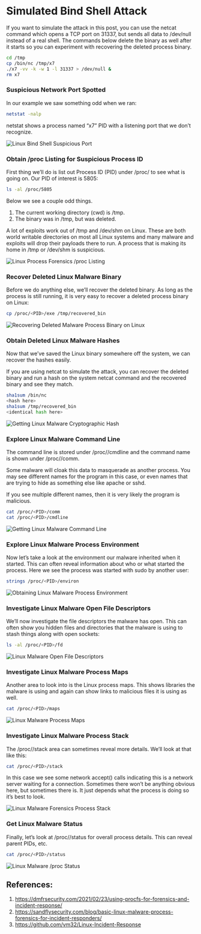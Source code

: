 # Simulated Bind Shell Attack

If you want to simulate the attack in this post, you can use the netcat command which opens a TCP port on 31337, but sends all data to /dev/null instead of a real shell. The commands below delete the binary as well after it starts so you can experiment with recovering the deleted process binary.

```bash
cd /tmp
cp /bin/nc /tmp/x7
./x7 -vv -k -w 1 -l 31337 > /dev/null &
rm x7
```

### Suspicious Network Port Spotted
In our example we saw something odd when we ran:

```bash
netstat -nalp
```

netstat shows a process named “x7” PID with a listening port that we don’t recognize.

![Linux Bind Shell Suspicious Port](https://example.com/image.jpg)


### Obtain /proc Listing for Suspicious Process ID
First thing we’ll do is list out Process ID (PID) under /proc/<PID> to see what is going on. Our PID of interest is 5805:

```bash
ls -al /proc/5805
```

Below we see a couple odd things.
1. The current working directory (cwd) is /tmp.
2. The binary was in /tmp, but was deleted.

A lot of exploits work out of /tmp and /dev/shm on Linux. These are both world writable directories on most all Linux systems and many malware and exploits will drop their payloads there to run. A process that is making its home in /tmp or /dev/shm is suspicious.

![Linux Process Forensics /proc Listing](https://example.com/image.jpg)


### Recover Deleted Linux Malware Binary
Before we do anything else, we’ll recover the deleted binary. As long as the process is still running, it is very easy to recover a deleted process binary on Linux:
```bash
cp /proc/<PID>/exe /tmp/recovered_bin
```

![Recovering Deleted Malware Process Binary on Linux](https://example.com/image.jpg)


### Obtain Deleted Linux Malware Hashes
Now that we’ve saved the Linux binary somewhere off the system, we can recover the hashes easily.

If you are using netcat to simulate the attack, you can recover the deleted binary and run a hash on the system netcat command and the recovered binary and see they match.

```bash
sha1sum /bin/nc
<hash here>
sha1sum /tmp/recovered_bin
<identical hash here>
```

![Getting Linux Malware Cryptographic Hash](https://example.com/image.jpg)


### Explore Linux Malware Command Line
The command line is stored under /proc/<PID>/cmdline and the command name is shown under /proc/<PID>/comm.

Some malware will cloak this data to masquerade as another process. You may see different names for the program in this case, or even names that are trying to hide as something else like apache or sshd.

If you see multiple different names, then it is very likely the program is malicious.
```bash
cat /proc/<PID>/comm 
cat /proc/<PID>/cmdline
```

![Getting Linux Malware Command Line](https://example.com/image.jpg)



### Explore Linux Malware Process Environment
Now let’s take a look at the environment our malware inherited when it started. This can often reveal information about who or what started the process. Here we see the process was started with sudo by another user:

```bash
strings /proc/<PID>/environ
```

![Obtaining Linux Malware Process Environment](https://example.com/image.jpg)



### Investigate Linux Malware Open File Descriptors
We’ll now investigate the file descriptors the malware has open. This can often show you hidden files and directories that the malware is using to stash things along with open sockets:

```bash
ls -al /proc/<PID>/fd
```

![Linux Malware Open File Descriptors](https://example.com/image.jpg)



### Investigate Linux Malware Process Maps
Another area to look into is the Linux process maps. This shows libraries the malware is using and again can show links to malicious files it is using as well.

```bash
cat /proc/<PID>/maps
```

![Linux Malware Process Maps](https://example.com/image.jpg)



### Investigate Linux Malware Process Stack
The /proc/<PID>/stack area can sometimes reveal more details. We’ll look at that like this:

```bash
cat /proc/<PID>/stack
```

In this case we see some network accept() calls indicating this is a network server waiting for a connection. Sometimes there won’t be anything obvious here, but sometimes there is. It just depends what the process is doing so it’s best to look.

![Linux Malware Forensics Process Stack](https://example.com/image.jpg)


### Get Linux Malware Status
Finally, let’s look at /proc/<PID>/status for overall process details. This can reveal parent PIDs, etc.

```bash
cat /proc/<PID>/status
```

![Linux Malware /proc Status](https://example.com/image.jpg)





















## References:
1. https://dmfrsecurity.com/2021/02/23/using-procfs-for-forensics-and-incident-response/
2. https://sandflysecurity.com/blog/basic-linux-malware-process-forensics-for-incident-responders/
3. https://github.com/vm32/Linux-Incident-Response
